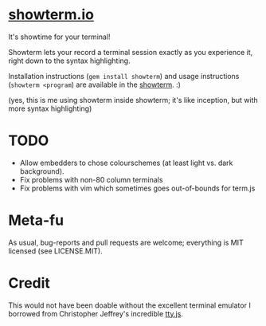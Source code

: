 [showterm.io](http://showterm.herokuapp.com/)
=============

It's showtime for your terminal!

Showterm lets your record a terminal session exactly as you experience it, right down to
the syntax highlighting.

Installation instructions (`gem install showterm`) and usage instructions (`showterm <program`) are available in the [showterm](https://showterm.herokuapp.com/b6803679cb1c9fbcf667cb7cfe8f605e3ce1fe03). :)

(yes, this is me using showterm inside showterm; it's like inception, but with more
syntax highlighting)

TODO
====

* Allow embedders to chose colourschemes (at least light vs. dark background).
* Fix problems with non-80 column terminals
* Fix problems with vim which sometimes goes out-of-bounds for term.js

Meta-fu
=======

As usual, bug-reports and pull requests are welcome; everything is MIT licensed (see
LICENSE.MIT).

Credit
======

This would not have been doable without the excellent terminal emulator I borrowed from Christopher Jeffrey's incredible [tty.js](https://github.com/chjj/tty.js).
